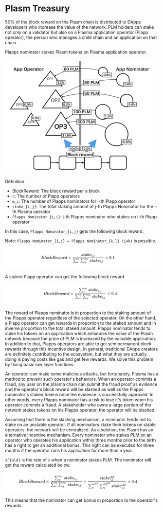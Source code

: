 # Plasm Treasury

50% of the block reward on the Plasm chain is distributed to DApps developers who increase the value of the network. PLM holders can stake not only on a validator but also on a Plasma application operator (Plapp operator), the person who manages a child chain and an application on that chain. 

Plapps nominator stakes Plasm tokens on Plasma application operator.

![PlasmTreasury](../img/004.jpg)

Definition

- BlockReward: The block reward per a block
- `n`: The number of Plapp operators
- `m_i`: The number of Plapps nominators for i-th Plapp operator
- `stake_{i,j}`: The total staking amount of j-th Plapps Nominator for the i-th Plasma operator
- `Plapps Nominator_{i,j}`: j-th Plapps nominator who stakes on i-th Plapp operator

In this case,  `Plapps Nominator_{i,j}` gets the following block reward. 

Note:  `Plapps Nominator_{i,j} = Plapps Nominator_{k,l} (i≠k)` is possible. 

![NominatorReward](../img/reward1.png)

A staked Plapp operator can get the following block reward.

![OperatorReward](../img/reward2.png)

The reward of Plapps nominator is in proportion to the staking amount of the Plapps operator regardless of the selected operator. On the other hand, a Plapp operator can get rewards in proportion to the staked amount and  in inverse proportion to the total staked amount. Plapps nominator tends to stake his tokens on an application which enhances the value of the Plasm network because the price of PLM is increased by the valuable application. In addition to that, Plapps operators are able to get semipermanent block rewards through this incentive design. In general, traditional DApps creators are definitely contributing to the ecosystem, but what they are actually doing is paying costs like gas and get few rewards. We solve this problem by fixing basic low layer functions. 

An operator can make some malicious attacks, but fortunately, Plasma has a method to prevent  such operator's behaviors. When an operator commits a fraud, any user on the plasma chain can submit the fraud proof as evidence and the operator's block reward will be slashed as well as the Plapps nominator's staked tokens once the evidence is successfully approved. In other words, every Plapps nominator has a risk to lose it's token when his operator commits a fraud. A stakeholder who owns a large portion of the network stakes tokens on his Plapps operator, the operator will be slashed. 

  Assuming that there is the slashing mechanism, a nominator tends not to stake on an unstable operator. If all nominators stake their tokens on stable operators, the network will be centralized.  As a solution, the Plasm has an alternative incentive mechanism. Every nominator who stakes PLM on an operator who operates his application within three months prior to the birth has a right to get an additional bonus. This right can be executed for three months if the operator runs his application for more than a year.  

 `x^{old}` is the rate of `x` when a nominator stakes PLM. The nominator will get the reward calculated below. 

![AdditionalReward](../img/reward3.png)

This means that the nominator can get bonus in proportion to the operator's rewards.